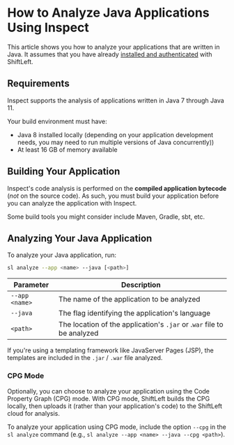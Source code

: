 # How to Analyze Java Applications Using Inspect

This article shows you how to analyze your applications that are written in Java. It assumes that you have already [installed and authenticated](/inspect/getting-started/README.md) with ShiftLeft.

## Requirements

Inspect supports the analysis of applications written in Java 7 through Java 11.

Your build environment must have:

* Java 8 installed locally (depending on your application development needs, you may need to run multiple versions of Java concurrently))
* At least 16 GB of memory available

## Building Your Application

Inspect's code analysis is performed on the **compiled application bytecode** (*not* on the source code). As such, you must build your application before you can analyze the application with Inspect.

Some build tools you might consider include Maven, Gradle, sbt, etc.

## Analyzing Your Java Application

To analyze your Java application, run:

```bash
sl analyze --app <name> --java [<path>]
```

| Parameter | Description |
| - | - |
| `--app <name>` | The name of the application to be analyzed |
| `--java` | The flag identifying the application's language |
| `<path>` | The location of the application's `.jar` or .`war` file to be analyzed |

If you're using a templating framework like JavaServer Pages (JSP), the templates are included in the `.jar` / `.war` file analyzed.

### CPG Mode

Optionally, you can choose to analyze your application using the Code Property Graph (CPG) mode. With CPG mode, ShiftLeft builds the CPG locally, then uploads it (rather than your application's code) to the ShiftLeft cloud for analysis.

To analyze your application using CPG mode, include the option `--cpg` in the `sl analyze` command (e.g., `sl analyze --app <name> --java --cpg <path>`).
